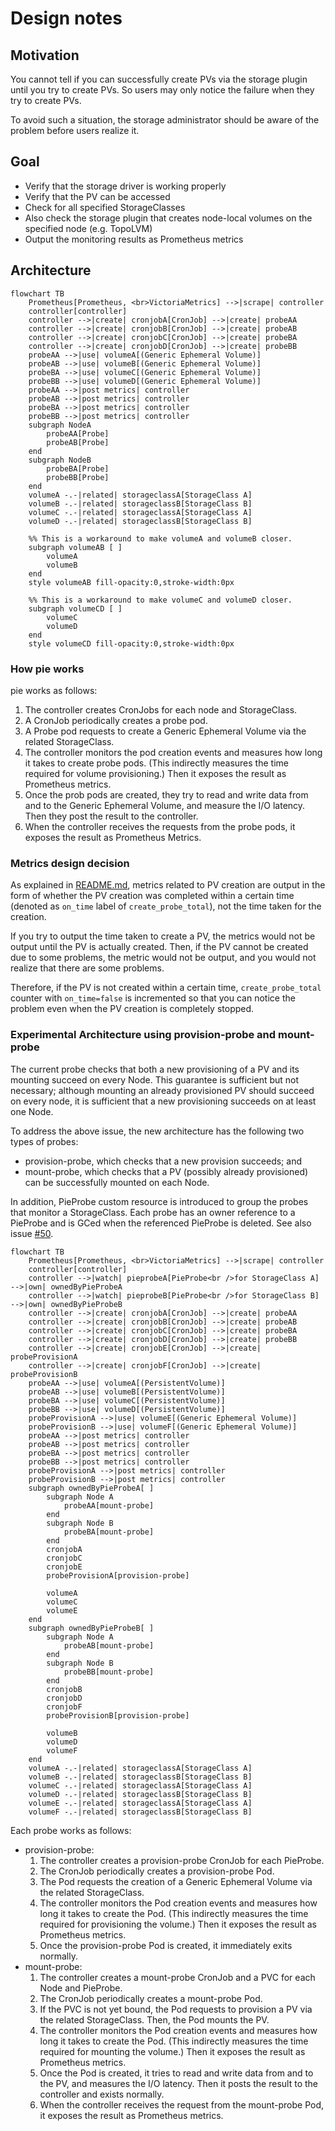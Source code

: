 # Design notes

## Motivation

You cannot tell if you can successfully create PVs via the storage plugin until you try to create PVs.
So users may only notice the failure when they try to create PVs.

To avoid such a situation, the storage administrator should be aware of the problem before users realize it.

## Goal

- Verify that the storage driver is working properly
- Verify that the PV can be accessed
- Check for all specified StorageClasses
- Also check the storage plugin that creates node-local volumes on the specified node (e.g. TopoLVM)
- Output the monitoring results as Prometheus metrics

## Architecture

```mermaid
flowchart TB
    Prometheus[Prometheus, <br>VictoriaMetrics] -->|scrape| controller
    controller[controller]
    controller -->|create| cronjobA[CronJob] -->|create| probeAA
    controller -->|create| cronjobB[CronJob] -->|create| probeAB
    controller -->|create| cronjobC[CronJob] -->|create| probeBA
    controller -->|create| cronjobD[CronJob] -->|create| probeBB
    probeAA -->|use| volumeA[(Generic Ephemeral Volume)]
    probeAB -->|use| volumeB[(Generic Ephemeral Volume)]
    probeBA -->|use| volumeC[(Generic Ephemeral Volume)]
    probeBB -->|use| volumeD[(Generic Ephemeral Volume)]
    probeAA -->|post metrics| controller
    probeAB -->|post metrics| controller
    probeBA -->|post metrics| controller
    probeBB -->|post metrics| controller
    subgraph NodeA
        probeAA[Probe]
        probeAB[Probe]
    end
    subgraph NodeB
        probeBA[Probe]
        probeBB[Probe]
    end
    volumeA -.-|related| storageclassA[StorageClass A]
    volumeB -.-|related| storageclassB[StorageClass B]
    volumeC -.-|related| storageclassA[StorageClass A]
    volumeD -.-|related| storageclassB[StorageClass B]

    %% This is a workaround to make volumeA and volumeB closer.
    subgraph volumeAB [ ]
        volumeA
        volumeB
    end
    style volumeAB fill-opacity:0,stroke-width:0px

    %% This is a workaround to make volumeC and volumeD closer.
    subgraph volumeCD [ ]
        volumeC
        volumeD
    end
    style volumeCD fill-opacity:0,stroke-width:0px
```

### How pie works

pie works as follows:

1. The controller creates CronJobs for each node and StorageClass.
2. A CronJob periodically creates a probe pod.
3. A Probe pod requests to create a Generic Ephemeral Volume via the related StorageClass.
4. The controller monitors the pod creation events and measures how long it takes to create probe pods.
   (This indirectly measures the time required for volume provisioning.) Then it exposes the result as Prometheus metrics.
5. Once the prob pods are created, they try to read and write data from and to the Generic Ephemeral Volume, and measure the I/O latency. Then they post the result to the controller.
6. When the controller receives the requests from the probe pods, it exposes the result as Prometheus Metrics.

### Metrics design decision

As explained in [README.md](../README.md#prometheus-metrics), metrics related to PV creation are output in the form of whether the PV creation was completed within a certain time (denoted as `on_time` label of `create_probe_total`), not the time taken for the creation.

If you try to output the time taken to create a PV, the metrics would not be output until the PV is actually created.
Then, if the PV cannot be created due to some problems, the metric would not be output, and
you would not realize that there are some problems.

Therefore, if the PV is not created within a certain time, `create_probe_total` counter with `on_time=false` is incremented so that you can notice the problem even when the PV creation is completely stopped.

### Experimental Architecture using provision-probe and mount-probe

The current probe checks that both a new provisioning of a PV and its mounting succeed on every Node.
This guarantee is sufficient but not necessary; although mounting an already provisioned PV should succeed on every node, it is sufficient that a new provisioning succeeds on at least one Node.

To address the above issue, the new architecture has the following two types of probes:
- provision-probe, which checks that a new provision succeeds; and
- mount-probe, which checks that a PV (possibly already provisioned) can be successfully mounted on each Node.

In addition, PieProbe custom resource is introduced to group the probes that monitor a StorageClass. Each probe has an owner reference to a PieProbe and is GCed when the referenced PieProbe is deleted. See also issue [#50](https://github.com/topolvm/pie/issues/50).

```mermaid
flowchart TB
    Prometheus[Prometheus, <br>VictoriaMetrics] -->|scrape| controller
    controller[controller]
    controller -->|watch| pieprobeA[PieProbe<br />for StorageClass A] -->|own| ownedByPieProbeA
    controller -->|watch| pieprobeB[PieProbe<br />for StorageClass B] -->|own| ownedByPieProbeB
    controller -->|create| cronjobA[CronJob] -->|create| probeAA
    controller -->|create| cronjobB[CronJob] -->|create| probeAB
    controller -->|create| cronjobC[CronJob] -->|create| probeBA
    controller -->|create| cronjobD[CronJob] -->|create| probeBB
    controller -->|create| cronjobE[CronJob] -->|create| probeProvisionA
    controller -->|create| cronjobF[CronJob] -->|create| probeProvisionB
    probeAA -->|use| volumeA[(PersistentVolume)]
    probeAB -->|use| volumeB[(PersistentVolume)]
    probeBA -->|use| volumeC[(PersistentVolume)]
    probeBB -->|use| volumeD[(PersistentVolume)]
    probeProvisionA -->|use| volumeE[(Generic Ephemeral Volume)]
    probeProvisionB -->|use| volumeF[(Generic Ephemeral Volume)]
    probeAA -->|post metrics| controller
    probeAB -->|post metrics| controller
    probeBA -->|post metrics| controller
    probeBB -->|post metrics| controller
    probeProvisionA -->|post metrics| controller
    probeProvisionB -->|post metrics| controller
    subgraph ownedByPieProbeA[ ]
        subgraph Node A
            probeAA[mount-probe]
        end
        subgraph Node B
            probeBA[mount-probe]
        end
        cronjobA
        cronjobC
        cronjobE
        probeProvisionA[provision-probe]

        volumeA
        volumeC
        volumeE
    end
    subgraph ownedByPieProbeB[ ]
        subgraph Node A
            probeAB[mount-probe]
        end
        subgraph Node B
            probeBB[mount-probe]
        end
        cronjobB
        cronjobD
        cronjobF
        probeProvisionB[provision-probe]

        volumeB
        volumeD
        volumeF
    end
    volumeA -.-|related| storageclassA[StorageClass A]
    volumeB -.-|related| storageclassB[StorageClass B]
    volumeC -.-|related| storageclassA[StorageClass A]
    volumeD -.-|related| storageclassB[StorageClass B]
    volumeE -.-|related| storageclassA[StorageClass A]
    volumeF -.-|related| storageclassB[StorageClass B]
```

Each probe works as follows:
- provision-probe:
  1. The controller creates a provision-probe CronJob for each PieProbe.
  2. The CronJob periodically creates a provision-probe Pod.
  3. The Pod requests the creation of a Generic Ephemeral Volume via the related StorageClass.
  4. The controller monitors the Pod creation events and measures how long it takes to create the Pod.
  (This indirectly measures the time required for provisioning the volume.) Then it exposes the result as Prometheus metrics.
  5. Once the provision-probe Pod is created, it immediately exits normally. 
- mount-probe:
  1. The controller creates a mount-probe CronJob and a PVC for each Node and PieProbe.
  2. The CronJob periodically creates a mount-probe Pod.
  3. If the PVC is not yet bound, the Pod requests to provision a PV via the related StorageClass. Then, the Pod mounts the PV.
  4. The controller monitors the Pod creation events and measures how long it takes to create the Pod.
  (This indirectly measures the time required for mounting the volume.) Then it exposes the result as Prometheus metrics.
  5. Once the Pod is created, it tries to read and write data from and to the PV, and measures the I/O latency. Then it posts the result to the controller and exists normally.
  6. When the controller receives the request from the mount-probe Pod, it exposes the result as Prometheus metrics.
